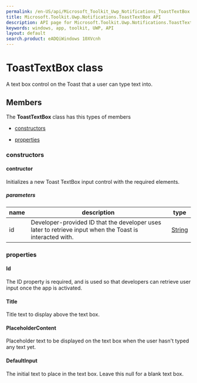 ```yaml
---
permalink: /en-US/api/Microsoft_Toolkit_Uwp_Notifications_ToastTextBox.htm
title: Microsoft.Toolkit.Uwp.Notifications.ToastTextBox API 
description: API page for Microsoft.Toolkit.Uwp.Notifications.ToastTextBox
keywords: windows, app, toolkit, UWP, API
layout: default
search.product: eADQiWindows 10XVcnh
---
```



# ToastTextBox class

A text box control on the Toast that a user can type text into.

## Members

The **ToastTextBox** class has this types of members

* [constructors](#constructors)

* [properties](#properties)

### constructors

#### contructor

Initializes a new Toast TextBox input control with the required elements.

##### parameters



| name | description | type || --- | --- | --- || id | Developer-provided ID that the developer uses later to retrieve input when the Toast is interacted with. | [String](https://msdn.microsoft.com/library/windows/apps/System.String) |


### properties

#### Id

The ID property is required, and is used so that developers can retrieve user input once the app is activated.



#### Title

Title text to display above the text box.



#### PlaceholderContent

Placeholder text to be displayed on the text box when the user hasn't typed any text yet.



#### DefaultInput

The initial text to place in the text box. Leave this null for a blank text box.


